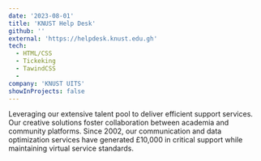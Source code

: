 ```yaml
---
date: '2023-08-01'
title: 'KNUST Help Desk'
github: ''
external: 'https://helpdesk.knust.edu.gh'
tech:
  - HTML/CSS
  - Tickeking
  - TawindCSS
  -
company: 'KNUST UITS'
showInProjects: false
---
```


Leveraging our extensive talent pool to deliver efficient support services. Our creative solutions foster collaboration between academia and community platforms. Since 2002, our communication and data optimization services have generated £10,000 in critical support while maintaining virtual service standards.
